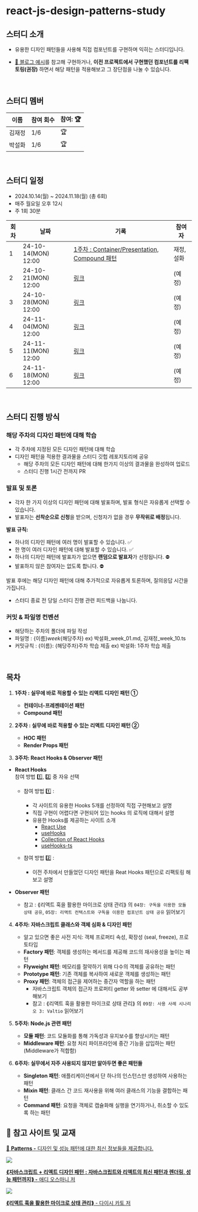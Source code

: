 # react-js-design-patterns-study

## 스터디 소개
- 유용한 디자인 패턴들을 사용해 직접 컴포넌트를 구현하며 익히는 스터디입니다.

- [🔗 블로그 예시](https://patterns-dev-kr.github.io/)를 참고해 구현하거나, **이전 프로젝트에서 구현했던 컴포넌트를 리팩토링(권장)** 하면서 해당 패턴을 적용해보고 그 장단점을 나눌 수 있습니다.

<br />

## 스터디 멤버
| 이름 | 참여 회수 | 참여: 🏆 |
|---|---|---|
| 김재정 | 1/6 | 🏆 | 
| 박설화 | 1/6 | 🏆 | 

<br />

## 스터디 일정

- 2024.10.14(월) ~ 2024.11.18(월) (총 6회)
- 매주 월요일 오후 12시
- 주 1회 30분

| 회차 | 날짜 | 기록 | 참여자 |
|------|------|------|------|
| 1 | 24-10-14(MON) 12:00 | [1주차 : Container/Presentation, Compound 패턴](https://github.com/iberis2/react-js-design-patterns/tree/main/1%EC%A3%BC%EC%B0%A8) | 재정, 설화|
| 2 | 24-10-21(MON) 12:00 | [링크]() | (예정) |
| 3 | 24-10-28(MON) 12:00 | [링크]() | (예정) |
| 4 | 24-11-04(MON) 12:00 | [링크]() | (예정) |
| 5 | 24-11-11(MON) 12:00 | [링크]() | (예정) |
| 6 | 24-11-18(MON) 12:00 | [링크]() | (예정) |


<br>

## 스터디 진행 방식

### 해당 주차의 디자인 패턴에 대해 학습
- 각 주차에 지정된 모든 디자인 패턴에 대해 학습
- 디자인 패턴을 적용한 결과물을 스터디 깃헙 레포지토리에 공유
  - 해당 주차의 모든 디자인 패턴에 대해 한가지 이상의 결과물을 완성하여 업로드
  - 스터디 진행 1시간 전까지 PR

### 발표 및 토론

- 각자 한 가지 이상의 디자인 패턴에 대해 발표하며, 발표 형식은 자유롭게 선택할 수 있습니다.
- 발표자는 **선착순으로 신청**을 받으며, 신청자가 없을 경우 **무작위로 배정**됩니다.

**발표 규칙:**

- 하나의 디자인 패턴에 여러 명이 발표할 수 있습니다. ✅
- 한 명이 여러 디자인 패턴에 대해 발표할 수 있습니다. ✅
- 하나의 디자인 패턴에 발표자가 없으면 **랜덤으로 발표자**가 선정됩니다. ⛔
- 발표하지 않은 참여자는 없도록 합니다. ⛔

발표 후에는 해당 디자인 패턴에 대해 추가적으로 자유롭게 토론하며, 질의응답 시간을 가집니다.

- 스터디 종료 전 당일 스터디 진행 관련 피드백을 나눕니다.

### 커밋 & 파일명 컨벤션
- 해당하는 주차의 폴더에 파일 작성
- 파일명 : {이름}_week_{해당주차}
ex) 박설화_week_01.md, 김재정_week_10.ts
- 커밋규칙 : {이름}: {해당주차}주차 학습 제출
ex) 박설화: 1주차 학습 제출

<br />

## 목차

1. **1주차 : 실무에 바로 적용할 수 있는 리액트 디자인 패턴 ①**
    - **컨테이너-프레젠테이션 패턴**
    - **Compound 패턴**

2. **2주차 : 실무에 바로 적용할 수 있는 리액트 디자인 패턴 ②**
    - **HOC 패턴**
    - **Render Props 패턴**

3. **3주차: React Hooks & Observer 패턴**
  - **React Hooks**\
    참여 방법 1️⃣, 2️⃣  중 자유 선택
    
    - 참여 방법 1️⃣ :
        - 각 사이트의 유용한 Hooks 5개를 선정하여 직접 구현해보고 설명
        - 직접 구현이 어렵다면 구현되어 있는 hooks 의 로직에 대해서 설명
        - 유용한 Hooks를 제공하는 사이트 소개
            - [React Use](https://github.com/streamich/react-use)
            - [useHooks](https://usehooks.com/)
            - [Collection of React Hooks](https://nikgraf.github.io/react-hooks/)
            - [useHooks-ts](https://usehooks-ts.com/)
        
    - 참여 방법 2️⃣ :
        - 이전 주차에서 만들었던 디자인 패턴을 Reat Hooks 패턴으로 리팩토링 해보고 설명
  - **Observer 패턴**
    - 참고 : ⟪리액트 훅을 활용한 마이크로 상태 관리⟫ 의  `04장: 구독을 이용한 모듈 상태 공유`, `05장: 리액트 컨텍스트와 구독을 이용한 컴포넌트 상태 공유` 읽어보기
    
4. **4주차: 자바스크립트 클래스와 객체 심화 & 디자인 패턴**
    - 알고 있으면 좋은 사전 지식: 객체 프로퍼티 속성, 확장성 (seal, freeze), 프로토타입 
    - **Factory 패턴**: 객체를 생성하는 메서드를 제공해 코드의 재사용성을 높이는 패턴
    - **Flyweight 패턴**: 메모리를 절약하기 위해 다수의 객체를 공유하는 패턴
    - **Prototype 패턴**: 기존 객체를 복사하여 새로운 객체를 생성하는 패턴
    - **Proxy 패턴**: 객체의 접근을 제어하는 중간자 역할을 하는 패턴
        - 자바스크립트 객체의 접근자 프로퍼티 getter 와 setter 에 대해서도 공부해보기
        - 참고 : ⟪리액트 훅을 활용한 마이크로 상태 관리⟫ 의 `09장: 사용 사례 시나리오 3: Valtio` 읽어보기
    
5. **5주차: Node.js 관련 패턴**
    - **모듈 패턴**: 코드 모듈화를 통해 가독성과 유지보수를 향상시키는 패턴
    - **Middleware 패턴**: 요청 처리 파이프라인에 중간 기능을 삽입하는 패턴 (Middleware가 적합함)
    
6. **6주차: 실무에서 자주 사용되지 않지만 알아두면 좋은 패턴들**
    - **Singleton 패턴**: 애플리케이션에서 단 하나의 인스턴스만 생성하여 사용하는 패턴
    - **Mixin 패턴**: 클래스 간 코드 재사용을 위해 여러 클래스의 기능을 결합하는 패턴
    - **Command 패턴**: 요청을 객체로 캡슐화해 실행을 연기하거나, 취소할 수 있도록 하는 패턴

## 📗 참고 사이트 및 교재


[🔗 **Patterns -** 디자인 및 성능 패턴에 대한 최신 정보들을 제공합니다.](https://patterns-dev-kr.github.io/)

![](https://contents.kyobobook.co.kr/sih/fit-in/458x0/pdt/9791169212571.jpg)

[**⟪자바스크립트 + 리액트 디자인 패턴** **: 자바스크립트와 리액트의 최신 패턴과 렌더링, 성능 패턴까지⟫ -** 애디 오스마니 저](https://product.kyobobook.co.kr/detail/S000213880201)

![](https://contents.kyobobook.co.kr/sih/fit-in/400x0/pdt/9791158394899.jpg)

[**⟪리액트 훅을 활용한 마이크로 상태 관리⟫** - 다이시 카토 저](https://product.kyobobook.co.kr/detail/S000212233308)